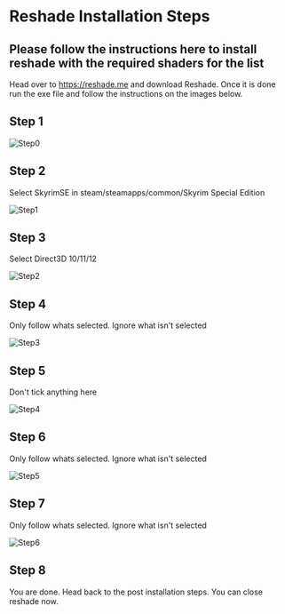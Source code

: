 # Reshade Installation Steps

## Please follow the instructions here to install reshade with the required shaders for the list

Head over to <https://reshade.me> and download Reshade. Once it is done run the exe file and follow the instructions on the images below.

## Step 1

![Step0](Step00.jpg)

## Step 2

Select SkyrimSE in steam/steamapps/common/Skyrim Special Edition

![Step1](Step01.jpg)

## Step 3

Select Direct3D 10/11/12

![Step2](Step02.jpg)

## Step 4

Only follow whats selected. Ignore what isn't selected

![Step3](Step03.jpg)

## Step 5

Don't tick anything here

![Step4](Step04.jpg)

## Step 6

Only follow whats selected. Ignore what isn't selected

![Step5](Step05.jpg)

## Step 7

Only follow whats selected. Ignore what isn't selected

![Step6](Step06.jpg)

## Step 8

You are done. Head back to the post installation steps. You can close reshade now.